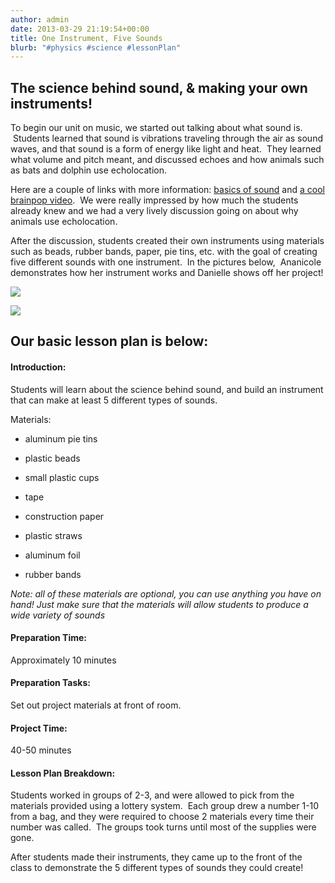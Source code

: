 ```yaml
---
author: admin
date: 2013-03-29 21:19:54+00:00
title: One Instrument, Five Sounds
blurb: "#physics #science #lessonPlan"
---
```


## The science behind sound, & making your own instruments!


To begin our unit on music, we started out talking about what sound is.  Students learned that sound is vibrations traveling through the air as sound waves, and that sound is a form of energy like light and heat.  They learned what volume and pitch meant, and discussed echoes and how animals such as bats and dolphin use echolocation.

Here are a couple of links with more information: [basics of sound](http://documentation.apple.com/en/soundtrackpro/usermanual/index.html#chapter=B%26section=1%26tasks=true) and [a cool brainpop video](http://www.brainpop.com/science/energy/sound/preview.weml).  We were really impressed by how much the students already knew and we had a very lively discussion going on about why animals use echolocation.

After the discussion, students created their own instruments using materials such as beads, rubber bands, paper, pie tins, etc. with the goal of creating five different sounds with one instrument.  In the pictures below,  Ananicole demonstrates how her instrument works and Danielle shows off her project!


[![](http://9-dots.org/wp-uploads/2013/03/Photo-Feb-27-5-32-18-PM1-e1364591535334-1024x875.jpg)](http://9-dots.org/wp-uploads/2013/03/Photo-Feb-27-5-32-18-PM1-e1364591535334.jpg)




[![](http://9-dots.org/wp-uploads/2013/03/Photo-Feb-27-5-31-58-PM-1024x768.jpg)](http://9-dots.org/wp-uploads/2013/03/Photo-Feb-27-5-31-58-PM.jpg)





## Our basic lesson plan is below:




#### Introduction:


Students will learn about the science behind sound, and build an instrument that can make at least 5 different types of sounds.

<!-- more -->Materials:



	
  * aluminum pie tins

	
  * plastic beads

	
  * small plastic cups

	
  * tape

	
  * construction paper

	
  * plastic straws

	
  * aluminum foil

	
  * rubber bands




_Note: all of these materials are optional, you can use anything you have on hand! Just make sure that the materials will allow students to produce a wide variety of sounds_




#### Preparation Time:


Approximately 10 minutes


#### Preparation Tasks:


Set out project materials at front of room.


#### Project Time:


40-50 minutes


#### Lesson Plan Breakdown:


Students worked in groups of 2-3, and were allowed to pick from the materials provided using a lottery system.  Each group drew a number 1-10 from a bag, and they were required to choose 2 materials every time their number was called.  The groups took turns until most of the supplies were gone.

After students made their instruments, they came up to the front of the class to demonstrate the 5 different types of sounds they could create!



